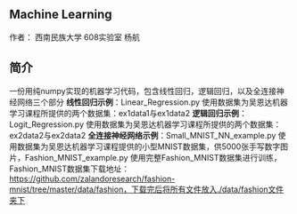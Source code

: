 ## Machine Learning

作者： 西南民族大学 608实验室 杨航

## 简介

一份用纯numpy实现的机器学习代码，包含线性回归，逻辑回归，以及全连接神经网络三个部分
**线性回归示例**：Linear_Regression.py 使用数据集为吴恩达机器学习课程所提供的两个数据集：ex1data1与ex1data2
**逻辑回归示例**：Logit_Regression.py 使用数据集为吴恩达机器学习课程所提供的两个数据集：ex2data2与ex2data2
**全连接神经网络示例**：Small_MNIST_NN_example.py 使用数据集为吴恩达机器学习课程提供的小型MNIST数据集，供5000张手写数字图片，Fashion_MNIST_example.py  使用完整Fashion_MNIST数据集进行训练，Fashion_MNIST数据集下载地址：https://github.com/zalandoresearch/fashion-mnist/tree/master/data/fashion，下载完后将所有文件放入./data/fashion文件夹下